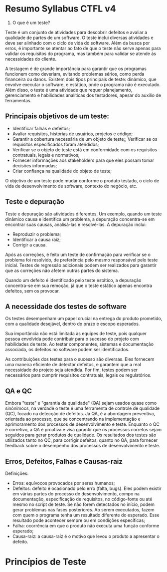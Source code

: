 # Resumo Syllabus CTFL v4

1. O que é um teste?

Teste é um conjunto de atividades para descobrir defeitos e avaliar a qualidade de partes de um software. O teste inclui diversas atividades e deve ser alinhado com o ciclo de vida do software.
Além da busca por erros, é importante se atentar ao fato de que o teste não serve apenas para validar os requisitos do programa, mas também para validar se atende às necessidades do cliente.

A testagem é de grande importância para garantir que os programas funcionem como deveriam, evitando problemas sérios, como perda financeira ou danos. Existem dois tipos principais de teste: dinâmico, que envolve executar o software, e estático, onde o programa não é executado. Além disso, o teste é uma atividade que requer planejamento, gerenciamento e habilidades analíticas dos testadores, apesar do auxílio de ferramentas.

## Principais objetivos de um teste:

* Identificar falhas e defeitos;
* Avaliar requisitos, histórias de usuários, projetos e código;
* Garantir a cobertura necessária de um objeto de teste;;
Verificar se os requisitos especificados foram atendidos;
* Verificar se o objeto de teste está em conformidade com os requisitos contratuais, legais e
normativos;
* Fornecer informações aos stakeholders para que eles possam tomar decisões informadas;
* Criar confiança na qualidade do objeto de teste;

O objetivo de um teste pode mudar conforme o produto testado, o ciclo de vida de desenvolvimento de software, contexto do negócio, etc. 

## Teste e depuração 
Teste e depuração são atividades diferentes. 
Um exemplo,  quando um teste dinâmico causa e identifica um problema, a depuração concentra-se em encontrar suas causas, analisá-las e resolvê-las. A depuração inclui:
* Reproduzir o problema;
* Identificar a causa raiz;
* Corrigir a causa.

Após as correções, é feito um teste de confirmação para verificar se o problema foi resolvido, de preferência pelo mesmo responsável pelo teste inicial. Testes de regressão adicionais podem ser realizados para garantir que as correções não afetem outras partes do sistema.

Quando um defeito é identificado pelo teste estático, a depuração concentra-se em sua remoção, já que o teste estático apenas encontra defeitos, sem os provocar.

## A necessidade dos testes de software

Os testes desempenham um papel crucial na entrega do produto prometido, com a qualidade desejável, dentro do prazo e escopo esperados.

Sua importância não está limitada às equipes de teste, pois qualquer pessoa envolvida pode contribuir para o sucesso do projeto com habilidades de teste. Ao testar componentes, sistemas e documentação associada, os defeitos no software podem ser identificados.

As contribuições dos testes para o sucesso são diversas. Eles fornecem uma maneira eficiente de detectar defeitos, e garantem que a real necessidade do projeto seja atendida. 
Por fim, testes podem ser necessários para cumprir requisitos contratuais, legais ou regulatórios.


## QA e QC

Embora "teste" e "garantia da qualidade" (QA) sejam usados quase como sinônimocs, na verdade o teste é uma ferramenta de controle de qualidade (QC), focado na detecção de defeitos. Já QA, é a abordagem preventiva, orientada ao processo, que se concentrando na implementação e aprimoramento dos processos de desenvolvimento e teste. 
Enquanto o QC é corretivo, a QA é proativa e visa garantir que os processos corretos sejam seguidos para gerar produtos de qualidade. Os resultados dos testes são utilizados tanto no QC, para corrigir defeitos, quanto no QA, para fornecer feedback sobre o desempenho dos processos de desenvolvimento e teste.


## Erros, Defeitos, Falhas e Causas-raiz

Definições:
* Erros:  equívocos provocados por seres humanos;
* Defeitos: defeito é ocasionado pelo erro (falta, bugs). Eles podem existir em várias partes do processo de desenvolvimento, compo na documentação, especificação de requisitos, no código-fonte ou até mesmo no script de teste. Se não forem detectados no início, podem gerar problemas nas fases posteriores. Ao serem executados, fazem com quem o programa tenha um resultado diferente do esperado. Esse resultado pode acontecer sempre ou em condições específicas;
* Falha: ocorrência em que o produto não executa uma função conforme esperado;
* Causa-raiz: a causa-raiz é o motivo que levou o produto a apresentar o defeito.

# Princípios de Teste

